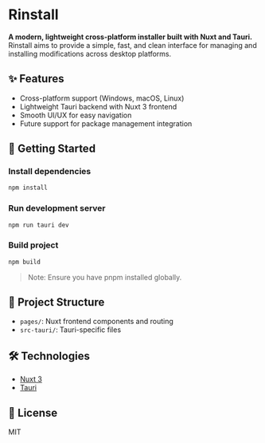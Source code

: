 # Rinstall
**A modern, lightweight cross-platform installer built with Nuxt and Tauri.**
Rinstall aims to provide a simple, fast, and clean interface for managing and installing modifications across desktop platforms.

## ✨ Features
- Cross-platform support (Windows, macOS, Linux)
- Lightweight Tauri backend with Nuxt 3 frontend
- Smooth UI/UX for easy navigation
- Future support for package management integration

## 🚀 Getting Started
### Install dependencies
```bash
npm install
```
### Run development server
```bash
npm run tauri dev
```
### Build project
```bash
npm build
```
> Note: Ensure you have pnpm installed globally.

## 📂 Project Structure
- `pages/`: Nuxt frontend components and routing
- `src-tauri/`: Tauri-specific files

## 🛠 Technologies
- [Nuxt 3](https://nuxt.com/)
- [Tauri](https://tauri.app/)

## 📜 License
MIT